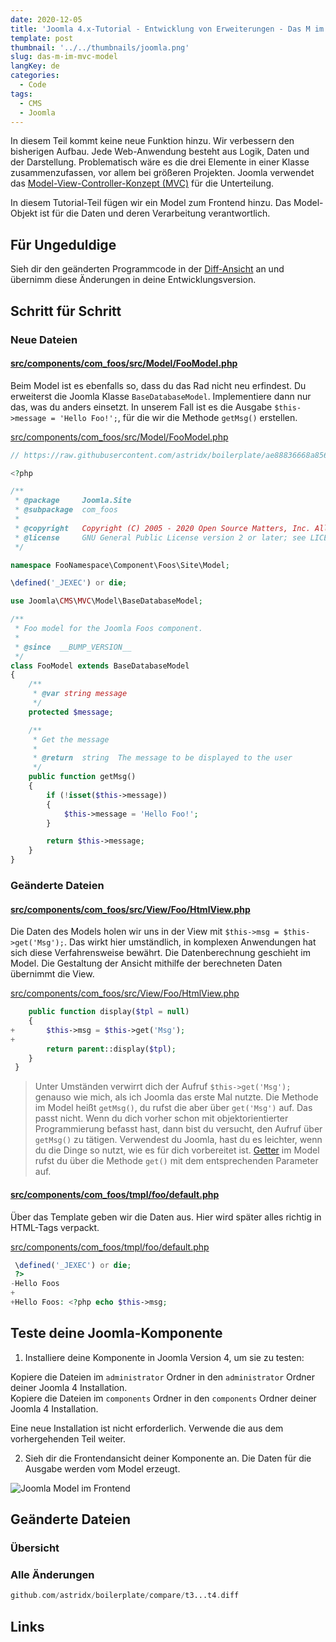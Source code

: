 ```yaml
---
date: 2020-12-05
title: 'Joomla 4.x-Tutorial - Entwicklung von Erweiterungen - Das M im MVC: Model'
template: post
thumbnail: '../../thumbnails/joomla.png'
slug: das-m-im-mvc-model
langKey: de
categories:
  - Code
tags:
  - CMS
  - Joomla
---
```




In diesem Teil kommt keine neue Funktion hinzu. Wir verbessern den bisherigen Aufbau. Jede Web-Anwendung besteht aus Logik, Daten und der Darstellung.
Problematisch wäre es die drei Elemente in einer Klasse zusammenzufassen, vor allem bei größeren Projekten. Joomla verwendet das [Model-View-Controller-Konzept (MVC)](https://de.wikipedia.org/wiki/Model_View_Controller) für die Unterteilung.

In diesem Tutorial-Teil fügen wir ein Model zum Frontend hinzu. Das Model-Objekt ist für die Daten und deren Verarbeitung verantwortlich.

## Für Ungeduldige

Sieh dir den geänderten Programmcode in der [Diff-Ansicht](https://github.com/astridx/boilerplate/compare/t3...t4) an und übernimm diese Änderungen in deine Entwicklungsversion.

## Schritt für Schritt

### Neue Dateien

#### [src/components/com_foos/src/Model/FooModel.php](https://github.com/astridx/boilerplate/compare/t3...t4#diff-599caddf64a6ed0c335bc9c9f828f029)

Beim Model ist es ebenfalls so, dass du das Rad nicht neu erfindest. Du erweiterst die Joomla Klasse `BaseDatabaseModel`. Implementiere dann nur das, was du anders einsetzt. In unserem Fall ist es die Ausgabe `$this->message = 'Hello Foo!';`, für die wir die Methode `getMsg()` erstellen.

[src/components/com_foos/src/Model/FooModel.php](https://github.com/astridx/boilerplate/blob/4951c642c75d353de06bcc78de3efb7e20b0f93d/src/components/com_foos/src/Model/FooModel.php)

```php {numberLines: -2}
// https://raw.githubusercontent.com/astridx/boilerplate/ae88836668a85602657d7fa96df890bd4c5465d7/src/components/com_foos/src/Model/FooModel.php

<?php

/**
 * @package     Joomla.Site
 * @subpackage  com_foos
 *
 * @copyright   Copyright (C) 2005 - 2020 Open Source Matters, Inc. All rights reserved.
 * @license     GNU General Public License version 2 or later; see LICENSE.txt
 */

namespace FooNamespace\Component\Foos\Site\Model;

\defined('_JEXEC') or die;

use Joomla\CMS\MVC\Model\BaseDatabaseModel;

/**
 * Foo model for the Joomla Foos component.
 *
 * @since  __BUMP_VERSION__
 */
class FooModel extends BaseDatabaseModel
{
	/**
	 * @var string message
	 */
	protected $message;

	/**
	 * Get the message
	 *
	 * @return  string  The message to be displayed to the user
	 */
	public function getMsg()
	{
		if (!isset($this->message))
		{
			$this->message = 'Hello Foo!';
		}

		return $this->message;
	}
}

```

### Geänderte Dateien

#### [src/components/com_foos/src/View/Foo/HtmlView.php](https://github.com/astridx/boilerplate/compare/t3...t4#diff-c77adeff4ff9e321c996e0e12c54b656)

Die Daten des Models holen wir uns in der View mit `$this->msg = $this->get('Msg');`. Das wirkt hier umständlich, in komplexen Anwendungen hat sich diese Verfahrensweise bewährt. Die Datenberechnung geschieht im Model. Die Gestaltung der Ansicht mithilfe der berechneten Daten übernimmt die View.

[src/components/com_foos/src/View/Foo/HtmlView.php](https://github.com/astridx/boilerplate/blob/4951c642c75d353de06bcc78de3efb7e20b0f93d/src/components/com_foos/src/View/Foo/HtmlView.php)

```php {diff}
 	public function display($tpl = null)
 	{
+		$this->msg = $this->get('Msg');
+
 		return parent::display($tpl);
 	}
 }

```

> Unter Umständen verwirrt dich der Aufruf `$this->get('Msg');` genauso wie mich, als ich Joomla das erste Mal nutzte. Die Methode im Model heißt `getMsg()`, du rufst die aber über `get('Msg')` auf. Das passt nicht. Wenn du dich vorher schon mit objektorientierter Programmierung befasst hast, dann bist du versucht, den Aufruf über `getMsg()` zu tätigen. Verwendest du Joomla, hast du es leichter, wenn du die Dinge so nutzt, wie es für dich vorbereitet ist. [Getter](https://de.wikipedia.org/w/index.php?title=Zugriffsfunktion&oldid=196247734) im Model rufst du über die Methode `get()` mit dem entsprechenden Parameter auf.

#### [src/components/com_foos/tmpl/foo/default.php](https://github.com/astridx/boilerplate/compare/t3...t4#diff-a33732ebd6992540b8adca5615b51a1f)

Über das Template geben wir die Daten aus. Hier wird später alles richtig in HTML-Tags verpackt.

[src/components/com_foos/tmpl/foo/default.php](https://github.com/astridx/boilerplate/blob/4951c642c75d353de06bcc78de3efb7e20b0f93d/src/components/com_foos/tmpl/foo/default.php)

```php {diff}
 \defined('_JEXEC') or die;
 ?>
-Hello Foos
+
+Hello Foos: <?php echo $this->msg;

```

## Teste deine Joomla-Komponente

1. Installiere deine Komponente in Joomla Version 4, um sie zu testen:

Kopiere die Dateien im `administrator` Ordner in den `administrator` Ordner deiner Joomla 4 Installation.  
Kopiere die Dateien im `components` Ordner in den `components` Ordner deiner Joomla 4 Installation.

Eine neue Installation ist nicht erforderlich. Verwende die aus dem vorhergehenden Teil weiter.

2. Sieh dir die Frontendansicht deiner Komponente an. Die Daten für die Ausgabe werden vom Model erzeugt.

![Joomla Model im Frontend](/images/j4x5x1.png)

## Geänderte Dateien

### Übersicht

### Alle Änderungen

```php {diff}
github.com/astridx/boilerplate/compare/t3...t4.diff

```

## Links
